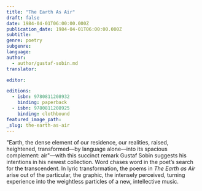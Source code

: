 ```yaml
---
title: "The Earth As Air"
draft: false
date: 1984-04-01T06:00:00.000Z
publication_date: 1984-04-01T06:00:00.000Z
subtitle:
genre: poetry
subgenre:
language:
author:
  - author/gustaf-sobin.md
translator:

editor:

editions:
  - isbn: 9780811208932
    binding: paperback
  - isbn: 9780811208925
    binding: clothbound
featured_image_path:
_slug: the-earth-as-air
---
```


"Earth, the dense element of our residence, our realities, raised, heightened, transformed––by language alone––into its spacious complement: air"––with this succinct remark Gustaf Sobin suggests his intentions in his newest collection. Word chases word in the poet’s search for the transcendent. In lyric transformation, the poems in _The Earth as Air_ arise out of the particular, the graphic, the intensely perceived, turning experience into the weightless particles of a new, intellective music.

